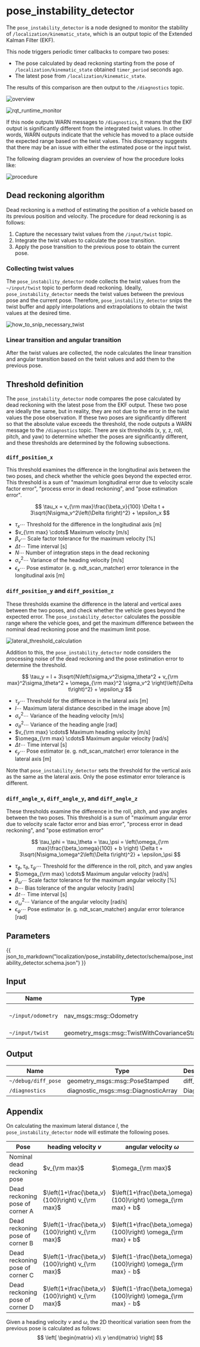 # pose_instability_detector

The `pose_instability_detector` is a node designed to monitor the stability of `/localization/kinematic_state`, which is an output topic of the Extended Kalman Filter (EKF).

This node triggers periodic timer callbacks to compare two poses:

- The pose calculated by dead reckoning starting from the pose of `/localization/kinematic_state` obtained `timer_period` seconds ago.
- The latest pose from `/localization/kinematic_state`.

The results of this comparison are then output to the `/diagnostics` topic.

![overview](./media/pose_instability_detector_overview.png)

![rqt_runtime_monitor](./media/rqt_runtime_monitor.png)

If this node outputs WARN messages to `/diagnostics`, it means that the EKF output is significantly different from the integrated twist values.
In other words, WARN outputs indicate that the vehicle has moved to a place outside the expected range based on the twist values.
This discrepancy suggests that there may be an issue with either the estimated pose or the input twist.

The following diagram provides an overview of how the procedure looks like:

![procedure](./media/pose_instabilty_detector_procedure.svg)

## Dead reckoning algorithm

Dead reckoning is a method of estimating the position of a vehicle based on its previous position and velocity.
The procedure for dead reckoning is as follows:

1. Capture the necessary twist values from the `/input/twist` topic.
2. Integrate the twist values to calculate the pose transition.
3. Apply the pose transition to the previous pose to obtain the current pose.

### Collecting twist values

The `pose_instability_detector` node collects the twist values from the `~/input/twist` topic to perform dead reckoning.
Ideally, `pose_instability_detector` needs the twist values between the previous pose and the current pose.
Therefore, `pose_instability_detector` snips the twist buffer and apply interpolations and extrapolations to obtain the twist values at the desired time.

![how_to_snip_necessary_twist](./media/how_to_snip_twist.png)

### Linear transition and angular transition

After the twist values are collected, the node calculates the linear transition and angular transition based on the twist values and add them to the previous pose.

## Threshold definition

The `pose_instability_detector` node compares the pose calculated by dead reckoning with the latest pose from the EKF output.
These two pose are ideally the same, but in reality, they are not due to the error in the twist values the pose observation.
If these two poses are significantly different so that the absolute value exceeds the threshold, the node outputs a WARN message to the `/diagnostics` topic.
There are six thresholds (x, y, z, roll, pitch, and yaw) to determine whether the poses are significantly different, and these thresholds are determined by the following subsections.

### `diff_position_x`

This threshold examines the difference in the longitudinal axis between the two poses, and check whether the vehicle goes beyond the expected error.
This threshold is a sum of "maximum longitudinal error due to velocity scale factor error", "process error in dead reckoning", and "pose estimation error".

$$
\tau_x = v_{\rm max}\frac{\beta_v}{100} \Delta t + 3\sqrt{N\sigma_v^2\left(\Delta t\right)^2} + \epsilon_x
$$

- $\tau_x \cdots$ Threshold for the difference in the longitudinal axis [m]
- $v_{\rm max} \cdots$ Maximum velocity [m/s]
- $\beta_v \cdots$ Scale factor tolerance for the maximum velocity [%]
- $\Delta t \cdots$ Time interval [s]
- $N \cdots$ Number of integration steps in the dead reckoning
- $\sigma_v^2 \cdots$ Variance of the heading velocity [m/s]
- $\epsilon_x \cdots$ Pose estimator (e. g. ndt_scan_matcher) error tolerance in the longitudinal axis [m]

### `diff_position_y` and `diff_position_z`

These thresholds examine the difference in the lateral and vertical axes between the two poses, and check whether the vehicle goes beyond the expected error.
The `pose_instability_detector` calculates the possible range where the vehicle goes, and get the maximum difference between the nominal dead reckoning pose and the maximum limit pose.

![lateral_threshold_calculation](./media/lateral_threshold_calculation.png)

Addition to this, the `pose_instability_detector` node considers the processing noise of the dead reckoning and the pose estimation error to determine the threshold.

$$
\tau_y = l + 3\sqrt{N\left(\sigma_v^2\sigma_\theta^2 + v_{\rm max}^2\sigma_\theta^2 + \omega_{\rm max}^2 \sigma_v^2 \right)\left(\Delta t\right)^2} + \epsilon_y
$$

- $\tau_y \cdots$ Threshold for the difference in the lateral axis [m]
- $l \cdots$ Maximum lateral distance described in the image above [m]
- $\sigma_v^2 \cdots$ Variance of the heading velocity [m/s]
- $\sigma_\theta^2 \cdots$ Variance of the heading angle [rad]
- $v_{\rm max} \cdots$ Maximum heading velocity [m/s]
- $\omega_{\rm max} \cdots$ Maximum angular velocity [rad/s]
- $\Delta t \cdots$ Time interval [s]
- $\epsilon_y \cdots$ Pose estimator (e. g. ndt_scan_matcher) error tolerance in the lateral axis [m]

Note that `pose_instability_detector` sets the threshold for the vertical axis as the same as the lateral axis. Only the pose estimator error tolerance is different.

### `diff_angle_x`, `diff_angle_y`, and `diff_angle_z`

These thresholds examine the difference in the roll, pitch, and yaw angles between the two poses.
This threshold is a sum of "maximum angular error due to velocity scale factor error and bias error", "process error in dead reckoning", and "pose estimation error"

$$
\tau_\phi = \tau_\theta = \tau_\psi = \left(\omega_{\rm max}\frac{\beta_\omega}{100} + b \right) \Delta t + 3\sqrt{N\sigma_\omega^2\left(\Delta t\right)^2} + \epsilon_\psi
$$

- $\tau_\phi, \tau_\theta, \tau_\psi \cdots$ Threshold for the difference in the roll, pitch, and yaw angles
- $\omega_{\rm max} \cdots$ Maximum angular velocity [rad/s]
- $\beta_\omega \cdots$ Scale factor tolerance for the maximum angular velocity [%]
- $b \cdots$ Bias tolerance of the angular velocity [rad/s]
- $\Delta t \cdots$ Time interval [s]
- $\sigma_\omega^2 \cdots$ Variance of the angular velocity [rad/s]
- $\epsilon_\psi \cdots$ Pose estimator (e. g. ndt_scan_matcher) angular error tolerance [rad]

## Parameters

{{ json_to_markdown("localization/pose_instability_detector/schema/pose_instability_detector.schema.json") }}

## Input

| Name               | Type                                           | Description           |
| ------------------ | ---------------------------------------------- | --------------------- |
| `~/input/odometry` | nav_msgs::msg::Odometry                        | Pose estimated by EKF |
| `~/input/twist`    | geometry_msgs::msg::TwistWithCovarianceStamped | Twist                 |

## Output

| Name                | Type                                  | Description |
| ------------------- | ------------------------------------- | ----------- |
| `~/debug/diff_pose` | geometry_msgs::msg::PoseStamped       | diff_pose   |
| `/diagnostics`      | diagnostic_msgs::msg::DiagnosticArray | Diagnostics |

## Appendix

On calculating the maximum lateral distance $l$, the `pose_instability_detector` node will estimate the following poses.

| Pose | heading velocity $v$ | angular velocity $\omega$ |
| ---- | --------------------- | ------------------------- |
| Nominal dead reckoning pose | $v_{\rm max}$ | $\omega_{\rm max}$ |
| Dead reckoning pose of corner A| $\left(1+\frac{\beta_v}{100}\right) v_{\rm max}$ | $\left(1+\frac{\beta_\omega}{100}\right) \omega_{\rm max} + b$ |
| Dead reckoning pose of corner B| $\left(1-\frac{\beta_v}{100}\right) v_{\rm max}$ | $\left(1+\frac{\beta_\omega}{100}\right) \omega_{\rm max} + b$ |
| Dead reckoning pose of corner C| $\left(1-\frac{\beta_v}{100}\right) v_{\rm max}$ | $\left(1-\frac{\beta_\omega}{100}\right) \omega_{\rm max} - b$ |
| Dead reckoning pose of corner D| $\left(1+\frac{\beta_v}{100}\right) v_{\rm max}$ | $\left(1-\frac{\beta_\omega}{100}\right) \omega_{\rm max} - b$ |


Given a heading velocity $v$ and $\omega$, the 2D theoritical variation seen from the previous pose is calculated as follows:
$$
\left[
    \begin{matrix}
    x\\
    y
    \end{matrix}
\right]
$$
